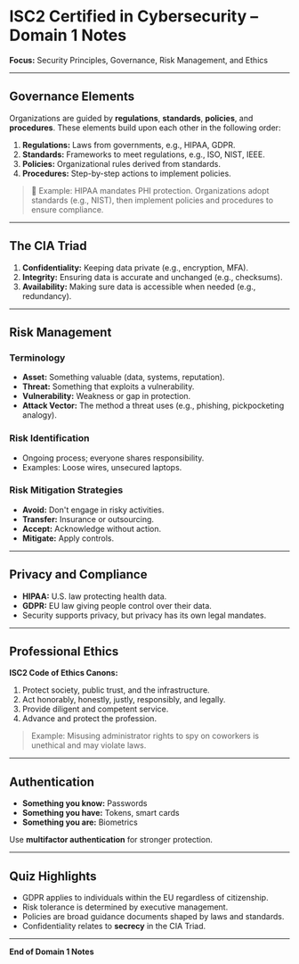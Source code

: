 # ISC2 Certified in Cybersecurity – Domain 1 Notes
**Focus:** Security Principles, Governance, Risk Management, and Ethics

---

## Governance Elements

Organizations are guided by **regulations**, **standards**, **policies**, and **procedures**. These elements build upon each other in the following order:

1. **Regulations:** Laws from governments, e.g., HIPAA, GDPR.
2. **Standards:** Frameworks to meet regulations, e.g., ISO, NIST, IEEE.
3. **Policies:** Organizational rules derived from standards.
4. **Procedures:** Step-by-step actions to implement policies.

> 📖 Example: HIPAA mandates PHI protection. Organizations adopt standards (e.g., NIST), then implement policies and procedures to ensure compliance.

---

## The CIA Triad

1. **Confidentiality:** Keeping data private (e.g., encryption, MFA).
2. **Integrity:** Ensuring data is accurate and unchanged (e.g., checksums).
3. **Availability:** Making sure data is accessible when needed (e.g., redundancy).

---

## Risk Management

### Terminology
- **Asset:** Something valuable (data, systems, reputation).
- **Threat:** Something that exploits a vulnerability.
- **Vulnerability:** Weakness or gap in protection.
- **Attack Vector:** The method a threat uses (e.g., phishing, pickpocketing analogy).

### Risk Identification
- Ongoing process; everyone shares responsibility.
- Examples: Loose wires, unsecured laptops.

### Risk Mitigation Strategies
- **Avoid:** Don't engage in risky activities.
- **Transfer:** Insurance or outsourcing.
- **Accept:** Acknowledge without action.
- **Mitigate:** Apply controls.

---

## Privacy and Compliance

- **HIPAA:** U.S. law protecting health data.
- **GDPR:** EU law giving people control over their data.
- Security supports privacy, but privacy has its own legal mandates.

---

## Professional Ethics

**ISC2 Code of Ethics Canons:**
1. Protect society, public trust, and the infrastructure.
2. Act honorably, honestly, justly, responsibly, and legally.
3. Provide diligent and competent service.
4. Advance and protect the profession.

> Example: Misusing administrator rights to spy on coworkers is unethical and may violate laws.

---

## Authentication

- **Something you know:** Passwords
- **Something you have:** Tokens, smart cards
- **Something you are:** Biometrics

Use **multifactor authentication** for stronger protection.

---

## Quiz Highlights

- GDPR applies to individuals within the EU regardless of citizenship.
- Risk tolerance is determined by executive management.
- Policies are broad guidance documents shaped by laws and standards.
- Confidentiality relates to **secrecy** in the CIA Triad.

---

**End of Domain 1 Notes**
